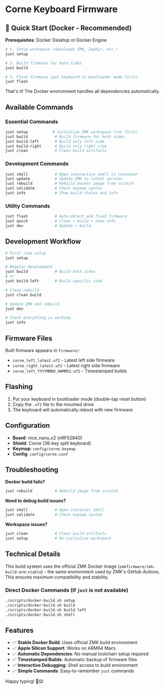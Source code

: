 # Corne Keyboard Firmware

## 🐳 Quick Start (Docker - Recommended)

**Prerequisites**: Docker Desktop or Docker Engine

```bash
# 1. Setup workspace (downloads ZMK, Zephyr, etc.)
just setup

# 2. Build firmware for both sides
just build

# 3. Flash firmware (put keyboard in bootloader mode first)
just flash
```

That's it! The Docker environment handles all dependencies automatically.

## Available Commands

### Essential Commands
```bash
just setup           # Initialize ZMK workspace (run first)
just build            # Build firmware for both sides
just build-left       # Build only left side
just build-right      # Build only right side
just clean            # Clean build artifacts
```

### Development Commands
```bash
just shell            # Open interactive shell in container
just update           # Update ZMK to latest version
just rebuild          # Rebuild Docker image from scratch
just validate         # Check keymap syntax
just info             # Show build status and info
```

### Utility Commands
```bash
just flash            # Auto-detect and flash firmware
just quick            # Clean + build + show info
just dev              # Update + build
```

## Development Workflow

```bash
# First time setup
just setup

# Regular development
just build            # Build both sides
# or
just build-left       # Build specific side

# Clean rebuild
just clean build

# Update ZMK and rebuild
just dev

# Check everything is working
just info
```

## Firmware Files

Built firmware appears in `firmware/`:
- `corne_left_latest.uf2` - Latest left side firmware
- `corne_right_latest.uf2` - Latest right side firmware
- `corne_left_YYYYMMDD_HHMMSS.uf2` - Timestamped builds

## Flashing

1. Put your keyboard in bootloader mode (double-tap reset button)
2. Copy the `.uf2` file to the mounted drive
3. The keyboard will automatically reboot with new firmware

## Configuration

- **Board**: nice_nano_v2 (nRF52840)
- **Shield**: Corne (36-key split keyboard)
- **Keymap**: `config/corne.keymap`
- **Config**: `config/corne.conf`

## Troubleshooting

**Docker build fails?**
```bash
just rebuild          # Rebuild image from scratch
```

**Need to debug build issues?**
```bash
just shell            # Open container shell
just validate         # Check keymap syntax
```

**Workspace issues?**
```bash
just clean            # Clean build artifacts
just setup            # Re-initialize workspace
```

## Technical Details

This build system uses the official ZMK Docker image (`zmkfirmware/zmk-build-arm:stable`) - the same environment used by ZMK's GitHub Actions. This ensures maximum compatibility and stability.

### Direct Docker Commands (if `just` is not available)
```bash
./scripts/docker-build.sh setup
./scripts/docker-build.sh build
./scripts/docker-build.sh build left
./scripts/docker-build.sh shell
```

## Features

- ✅ **Stable Docker Build**: Uses official ZMK build environment
- ✅ **Apple Silicon Support**: Works on ARM64 Macs
- ✅ **Automatic Dependencies**: No manual toolchain setup required
- ✅ **Timestamped Builds**: Automatic backup of firmware files
- ✅ **Interactive Debugging**: Shell access to build environment
- ✅ **Simple Commands**: Easy-to-remember `just` commands

Happy typing! 🎹⌨️
